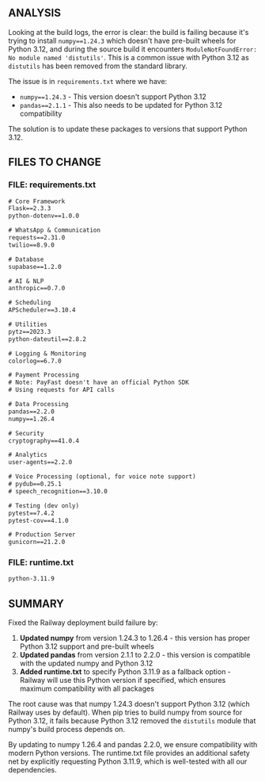 ## ANALYSIS

Looking at the build logs, the error is clear: the build is failing because it's trying to install `numpy==1.24.3` which doesn't have pre-built wheels for Python 3.12, and during the source build it encounters `ModuleNotFoundError: No module named 'distutils'`. This is a common issue with Python 3.12 as `distutils` has been removed from the standard library.

The issue is in `requirements.txt` where we have:
- `numpy==1.24.3` - This version doesn't support Python 3.12
- `pandas==2.1.1` - This also needs to be updated for Python 3.12 compatibility

The solution is to update these packages to versions that support Python 3.12.

## FILES TO CHANGE

### FILE: requirements.txt
```txt
# Core Framework
Flask==2.3.3
python-dotenv==1.0.0

# WhatsApp & Communication
requests==2.31.0
twilio==8.9.0

# Database
supabase==1.2.0

# AI & NLP
anthropic==0.7.0

# Scheduling
APScheduler==3.10.4

# Utilities
pytz==2023.3
python-dateutil==2.8.2

# Logging & Monitoring
colorlog==6.7.0

# Payment Processing
# Note: PayFast doesn't have an official Python SDK
# Using requests for API calls

# Data Processing
pandas==2.2.0
numpy==1.26.4

# Security
cryptography==41.0.4

# Analytics
user-agents==2.2.0

# Voice Processing (optional, for voice note support)
# pydub==0.25.1
# speech_recognition==3.10.0

# Testing (dev only)
pytest==7.4.2
pytest-cov==4.1.0

# Production Server
gunicorn==21.2.0
```

### FILE: runtime.txt
```txt
python-3.11.9
```

## SUMMARY

Fixed the Railway deployment build failure by:

1. **Updated numpy** from version 1.24.3 to 1.26.4 - this version has proper Python 3.12 support and pre-built wheels
2. **Updated pandas** from version 2.1.1 to 2.2.0 - this version is compatible with the updated numpy and Python 3.12
3. **Added runtime.txt** to specify Python 3.11.9 as a fallback option - Railway will use this Python version if specified, which ensures maximum compatibility with all packages

The root cause was that numpy 1.24.3 doesn't support Python 3.12 (which Railway uses by default). When pip tries to build numpy from source for Python 3.12, it fails because Python 3.12 removed the `distutils` module that numpy's build process depends on.

By updating to numpy 1.26.4 and pandas 2.2.0, we ensure compatibility with modern Python versions. The runtime.txt file provides an additional safety net by explicitly requesting Python 3.11.9, which is well-tested with all our dependencies.